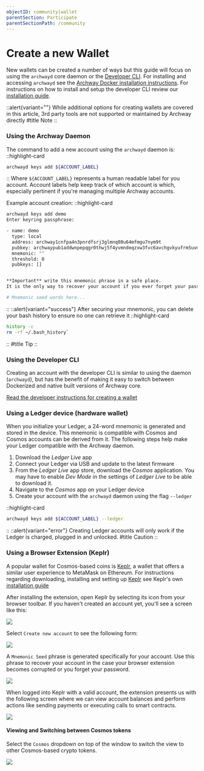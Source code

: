 ```yaml
---
objectID: community|wallet
parentSection: Participate
parentSectionPath: /community
---
```


# Create a new Wallet

New wallets can be created a number of ways but this guide will focus on using the `archwayd` core daemon or the [Developer CLI](/developers/archway-cli/developer-cli). For installing and accessing `archwayd` see the [Archway Docker installation instructions](/developers/getting-started/install#install-archwayd-using-docker). For instructions on how to install and setup the developer CLI review our [installation guide](/developers/getting-started/install).

::alert{variant=""}
While additional options for creating wallets are covered in this article, 3rd party tools are not supported or maintained by Archway directly
#title
Note
::

### Using the Archway Daemon

The command to add a new account using the `archwayd` daemon is:
::highlight-card

```bash
archwayd keys add ${ACCOUNT_LABEL}
```

::
Where `${ACCOUNT_LABEL}` represents a human readable label for you account. Account labels help keep track of which account is which, especially pertinent if you're managing multiple Archway accounts.

Example account creation:
::highlight-card

```bash
archwayd keys add demo
Enter keyring passphrase:

- name: demo
  type: local
  address: archway1cnfpa4n3pnrdfsrj3glmnq08u64mfmgu7nym9t
  pubkey: archwaypub1addwnpepqgr0thwj5f4yvmndeqzxw3fvc6avchgvkyufrm5uvmguqjys8zj4guqdpyh
  mnemonic: ""
  threshold: 0
  pubkeys: []


**Important** write this mnemonic phrase in a safe place.
It is the only way to recover your account if you ever forget your password.

# Mnemonic seed words here...
```

::
::alert{variant="success"}
After securing your mnemonic, you can delete your bash history to ensure no one can retrieve it
::highlight-card

```bash
history -c
rm -rf ~/.bash_history`
```

::
#title
Tip
::

### Using the Developer CLI

Creating an account with the developer CLI is similar to using the daemon (`archwayd`), but has the benefit of making it easy to switch between Dockerized and native built versions of Archway core.

[Read the developer instructions for creating a wallet](/developers/getting-started/setup#creating-an-account)

### Using a Ledger device (hardware wallet)

When you initialize your Ledger, a 24-word mnemonic is generated and stored in the device. This mnemonic is compatible with Cosmos and Cosmos accounts can be derived from it. The following steps help make your Ledger compatible with the Archway daemon.

1. Download the _Ledger Live_ app
2. Connect your Ledger via USB and update to the latest firmware
3. From the _Ledger Live_ app store, download the _Cosmos_ application. You may have to enable _Dev Mode_ in the settings of _Ledger Live_ to be able to download it.
4. Navigate to the _Cosmos_ app on your Ledger device
5. Create your account with the `archwayd` daemon using the flag `--ledger`

::highlight-card

```bash
archwayd keys add ${ACCOUNT_LABEL} --ledger
```

::
::alert{variant="error"}
Creating Ledger accounts will only work if the Ledger is charged, plugged in and unlocked.
#title
Caution
::

### Using a Browser Extension (Keplr)

A popular wallet for Cosmos-based coins is [Keplr](https://wallet.keplr.app/), a wallet that offers a similar user experience to MetaMask on Ethereum. For instructions regarding downloading, installing and setting up [Keplr](https://wallet.keplr.app/) see Keplr's own [installation guide](https://keplr.crunch.help/getting-started/installing-keplr-wallet)

After installing the extension, open Keplr by selecting its icon from your browser toolbar. If you haven't created an account yet, you'll see a screen like this:

![](/images/docs/keplr02.png)

Select `Create new account` to see the following form:

![](/images/docs/keplr03.png)

A `Mnemonic Seed` phrase is generated specifically for your account. Use this phrase to recover your account in the case your browser extension becomes corrupted or you forget your password.

![](/images/docs/keplr04.png)

When logged into Keplr with a valid account, the extension presents us with the following screen where we can view account balances and perform actions like sending payments or executing calls to smart contracts.

![](/images/docs/keplr06.png)

#### Viewing and Switching between Cosmos tokens

Select the `Cosmos` dropdown on top of the window to switch the view to other Cosmos-based crypto tokens.

![](/images/docs/keplr09.png)

<!-- ### Extras

Read on for extra tips and tricks for using your new account.

#### Transferring ARCH tokens

Here's how we can transfer `ARCH` tokens between accounts using the `archwayd` daemon.


```bash
archwayd tx send $(archwayd keys show ${SENDER_ACCOUNT} -a) $(archwayd keys show ${RECEIVING_ACCOUNT} -a) 12ARCH --fees 0.1ARCH --chain-id 'titus-1'
```

Then, you should be prompted with the following confirmation question:

```json
{
  "body": {
    "messages": [
      {
        "@type": "/cosmos.bank.v1beta1.MsgSend",
        "from_address": "archway1gjllda936w6hu983pcy39m2gegfa29h6tyaezz",
        "to_address": "archway12zjz75hq3gmhc75pmcs9klc26mrhyvkueghy2l",
        "amount": [
          {
            "denom": "ARCH",
            "amount": "12"
          }
        ]
      }
    ],
    "memo": "",
    "timeout_height": "0",
    "extension_options": [

    ],
    "non_critical_extension_options": [

    ]
  },
  "auth_info": {
    "signer_infos": [

    ],
    "fee": {
      "amount": [
        {
          "denom": "ARCH",
          "amount": "0"
        }
      ],
      "gas_limit": "200000",
      "payer": "",
      "granter": ""
    }
  },
  "signatures": [

  ]
}

confirm transaction before signing and broadcasting [y/N]: y
```

Enter `y` and hit the enter key.

Then we need to wait few moments for our transaction to go through. If things go well, we will see an output like this:

```json
{
  "height": "609",
  "txhash": "4F7AA2832D5190B68C5E4F2ABDC41B732BCCA582DCD27B0FD11898A3CBF48310",
  "data": "0A060A0473656E64",
  "raw_log": "[{\"events\":[{\"type\":\"message\",\"attributes\":[{\"key\":\"action\",\"value\":\"send\"},{\"key\":\"sender\",\"value\":\"archway1gjllda936w6hu983pcy39m2gegfa29h6tyaezz\"},{\"key\":\"module\",\"value\":\"bank\"}]},{\"type\":\"transfer\",\"attributes\":[{\"key\":\"recipient\",\"value\":\"archway12zjz75hq3gmhc75pmcs9klc26mrhyvkueghy2l\"},{\"key\":\"sender\",\"value\":\"archway1gjllda936w6hu983pcy39m2gegfa29h6tyaezz\"},{\"key\":\"amount\",\"value\":\"12ARCH\"}]}]}]",
  "logs": [
    {
      "events": [
        {
          "type": "message",
          "attributes": [
            {
              "key": "action",
              "value": "send"
            },
            {
              "key": "sender",
              "value": "archway1gjllda936w6hu983pcy39m2gegfa29h6tyaezz"
            },
            {
              "key": "module",
              "value": "bank"
            }
          ]
        },
        {
          "type": "transfer",
          "attributes": [
            {
              "key": "recipient",
              "value": "archway12zjz75hq3gmhc75pmcs9klc26mrhyvkueghy2l"
            },
            {
              "key": "sender",
              "value": "archway1gjllda936w6hu983pcy39m2gegfa29h6tyaezz"
            },
            {
              "key": "amount",
              "value": "12ARCH"
            }
          ]
        }
      ]
    }
  ],
  "gas_wanted": "200000",
  "gas_used": "61028"
}
```

Now let's check again the balance of our wallet:

```bash
archwayd query bank balances $(archwayd keys show my-wallet -a)
```
```yml
balances:
- amount: "12"
  denom: ARCH
pagination: {}
``` -->
